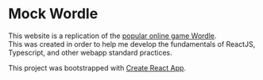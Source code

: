 # Mock Wordle

This website is a replication of the [popular online game Wordle](https://www.nytimes.com/games/wordle/index.html). \
This was created in order to help me develop the fundamentals of ReactJS, Typescript, and other webapp standard practices.

This project was bootstrapped with [Create React App](https://github.com/facebook/create-react-app).